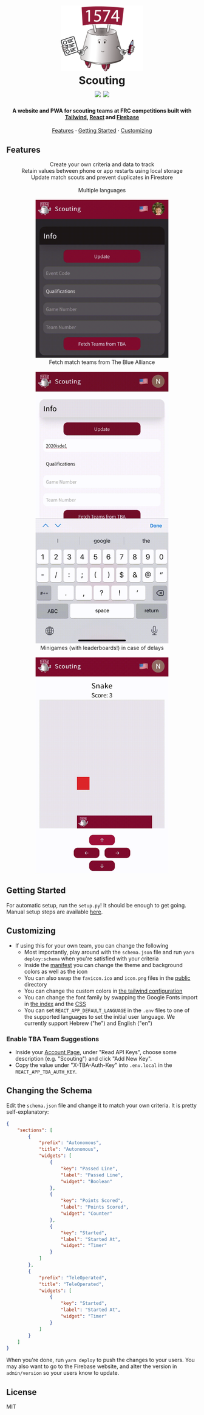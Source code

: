<h1 align="center">
    <img src="docs/logo.png" width="218.5">
    <br />
    Scouting
    <br />
    <img src="https://img.shields.io/badge/license-MIT-blue.svg">
    <img src="https://img.shields.io/badge/PRs-welcome-brightgreen.svg">
</h1>

<h4 align="center">
    A website and PWA for scouting teams at FRC competitions built with <a href="https://tailwindcss.com">Tailwind</a>, <a href="https://reactjs.org">React</a> and <a href="https://firebase.google.com">Firebase</a>
</h4>

<p align="center">
    <a href="#features">Features</a>
    &middot
    <a href="#getting-started">Getting Started</a>
    &middot
    <a href="#customizing">Customizing</a>
</p>

## Features

<p align="center">
    Create your own criteria and data to track    
    <br />
    Retain values between phone or app restarts using local storage
    <br />
    Update match scouts and prevent duplicates in Firestore
    <br />
    <br />
    Multiple languages
    <br />
    <br />
    <img src="docs/languages.gif" alt="Multi language" width="350" />
    <br />
    Fetch match teams from The Blue Alliance
    <br />
    <br />
    <img src="docs/tba.gif" alt="TBA teams" width="350" />
    <br />
    Minigames (with leaderboards!) in case of delays
    <br />
    <br />
    <img src="docs/games.gif" alt="Snake" width="350" />
</p>

## Getting Started

For automatic setup, run the `setup.py`!
It should be enough to get going.
Manual setup steps are available [here](./docs/MANUAL.md).

## Customizing

-   If using this for your own team, you can change the following
    -   Most importantly, play around with the `schema.json` file and run `yarn deploy:schema` when you're satisfied with your criteria
    -   Inside the [manifest](./public/manifest.json) you can change the theme and background colors as well as the icon
    -   You can also swap the `favicon.ico` and `icon.png` files in the [public](./public) directory
    -   You can change the custom colors in [the tailwind configuration](./tailwind.config.js)
    -   You can change the font family by swapping the Google Fonts import in [the index](./public/index.html) and the [CSS](./src/index.css)
    -   You can set `REACT_APP_DEFAULT_LANGUAGE` in the `.env` files to one of the supported languages to set the initial user language. We currently support Hebrew ("he") and English ("en")

### Enable TBA Team Suggestions

-   Inside your [Account Page](https://www.thebluealliance.com/account), under "Read API Keys", choose some description (e.g. "Scouting") and click "Add New Key".
-   Copy the value under "X-TBA-Auth-Key" into `.env.local` in the `REACT_APP_TBA_AUTH_KEY`.

## Changing the Schema

Edit the `schema.json` file and change it to match your own criteria.
It is pretty self-explanatory:

```json
{
    "sections": [
        {
            "prefix": "Autonomous",
            "title": "Autonomous",
            "widgets": [
                {
                    "key": "Passed Line",
                    "label": "Passed Line",
                    "widget": "Boolean"
                },
                {
                    "key": "Points Scored",
                    "label": "Points Scored",
                    "widget": "Counter"
                },
                {
                    "key": "Started",
                    "label": "Started At",
                    "widget": "Timer"
                }
            ]
        },
        {
            "prefix": "TeleOperated",
            "title": "TeleOperated",
            "widgets": [
                {
                    "key": "Started",
                    "label": "Started At",
                    "widget": "Timer"
                }
            ]
        }
    ]
}
```

When you're done, run `yarn deploy` to push the changes to your users. You may also want to go to the Firebase website, and alter the version in `admin/version` so your users know to update.

## License

MIT
